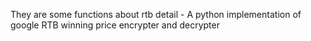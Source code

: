 They are some functions about rtb detail
    - A python implementation of google RTB winning price encrypter and decrypter

